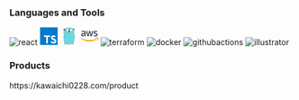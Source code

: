 <h3 align="left">Languages and Tools</h3>
<p align="left"> 
  <img src="https://icon.icepanel.io/Technology/svg/React.svg" alt="react" width="32" height="32"/>
  <img src="https://raw.githubusercontent.com/devicons/devicon/master/icons/typescript/typescript-original.svg" alt="typescript" width="32" height="32"/> 
  <img src="https://raw.githubusercontent.com/devicons/devicon/master/icons/go/go-original.svg" alt="go" width="32" height="32"/> 
  <img src="https://raw.githubusercontent.com/devicons/devicon/master/icons/amazonwebservices/amazonwebservices-original-wordmark.svg" alt="aws" width="32" height="32"/>  
  <img src="https://www.vectorlogo.zone/logos/terraformio/terraformio-icon.svg" alt="terraform" width="32" height="32"/> 
  <img src="https://www.svgrepo.com/show/448221/docker.svg" alt="docker" width="32" height="32"/> 
  <img src="https://icon.icepanel.io/Technology/svg/GitHub-Actions.svg" alt="githubactions" width="32" height="32"/> 
  <img src="https://www.vectorlogo.zone/logos/adobe_illustrator/adobe_illustrator-icon.svg" alt="illustrator" width="32" height="32"/> 
</p>

<h3 align="left">Products</h3>
https://kawaichi0228.com/product
